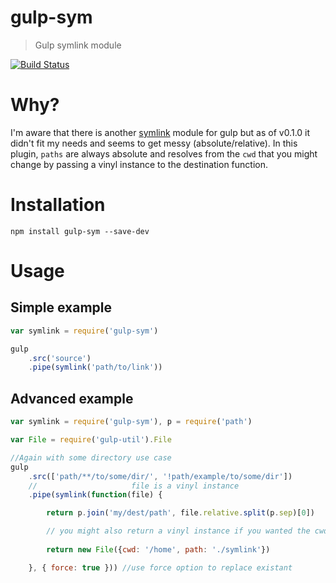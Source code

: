 gulp-sym
========

> Gulp symlink module

[![Build Status](https://travis-ci.org/soyuka/gulp-sym.svg?branch=master)](https://travis-ci.org/soyuka/gulp-sym)

# Why?

I'm aware that there is another [symlink](https://github.com/ben-eb/gulp-symlink) module for gulp but as of v0.1.0 it didn't fit my needs and seems to get messy (absolute/relative). In this plugin, `paths` are always absolute and resolves from the `cwd` that you might change by passing a vinyl instance to the destination function.

# Installation

```
npm install gulp-sym --save-dev
```

# Usage

## Simple example

```javascript
var symlink = require('gulp-sym')

gulp
	.src('source')
	.pipe(symlink('path/to/link'))

```

## Advanced example

```javascript
var symlink = require('gulp-sym'), p = require('path')

var File = require('gulp-util').File

//Again with some directory use case
gulp
	.src(['path/**/to/some/dir/', '!path/example/to/some/dir'])
	//                     file is a vinyl instance
	.pipe(symlink(function(file) {

		return p.join('my/dest/path', file.relative.split(p.sep)[0])

		// you might also return a vinyl instance if you wanted the cwd to change for example
	
		return new File({cwd: '/home', path: './symlink'})

	}, { force: true })) //use force option to replace existant
```

